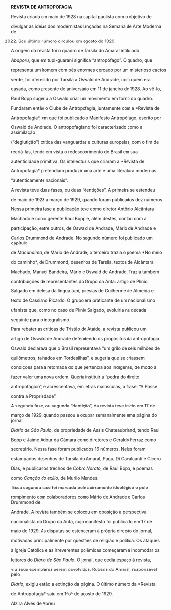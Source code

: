 **REVISTA DE ANTROPOFAGIA**



Revista criada em maio de 1928 na capital paulista com o objetivo de

divulgar as ideias dos modernistas lançadas na Semana de Arte Moderna de

1922. Seu último número circulou em agosto de 1929.



A origem da revista foi o quadro de Tarsila do Amaral intitulado

*Abaporu*, que em tupi-guarani significa “antropófago”. O quadro, que

representa um homem com pés enormes cercado por um misterioso cactos

verde, foi oferecido por Tarsila a Oswald de Andrade, com quem era

casada, como presente de aniversário em 11 de janeiro de 1928. Ao vê-lo,

Raul Bopp sugeriu a Oswald criar um movimento em torno do quadro.

Fundaram então o Clube de Antropofagia, juntamente com a *Revista de

Antropofagia*, em que foi publicado o Manifesto Antropófago, escrito por

Oswald de Andrade. O antropofagismo foi caracterizado como a assimilação

(“deglutição”) crítica das vanguardas e culturas europeias, com o fim de

recriá-las, tendo em vista o redescobrimento do Brasil em sua

autenticidade primitiva. Os intelectuais que criaram a *Revista de

Antropofagia* pretendiam produzir uma arte e uma literatura modernas

“autenticamente nacionais”.



A revista teve duas fases, ou duas “dentições”. A primeira se estendeu

de maio de 1928 a março de 1929, quando foram publicados dez números.

Nessa primeira fase a publicação teve como diretor Antônio Alcântara

Machado e como gerente Raul Bopp e, além destes, contou com a

participação, entre outros, de Oswald de Andrade, Mário de Andrade e

Carlos Drummond de Andrade. No segundo número foi publicado um capítulo

de *Macunaíma,* de Mário de Andrade; o terceiro trazia o poema *No meio

do caminho*, de Drummond, desenhos de Tarsila, textos de Alcântara

Machado, Manuel Bandeira, Mário e Oswald de Andrade. Trazia também

contribuições de representantes do Grupo da Anta: artigo de Plínio

Salgado em defesa da língua tupi, poesias de Guilherme de Almeida e

texto de Cassiano Ricardo. O grupo era praticante de um nacionalismo

ufanista que, como no caso de Plínio Salgado, evoluiria na década

seguinte para o integralismo.



Para rebater as críticas de Tristão de Ataíde, a revista publicou um

artigo de Oswald de Andrade defendendo os propósitos da antropofagia.

Oswald declarava que o Brasil representava “um grilo de seis milhões de

quilômetros, talhados em Tordesilhas”, e sugeria que se criassem

condições para a retomada do que pertencia aos indígenas, de modo a

fazer valer uma nova ordem. Queria instituir a “pedra do direito

antropofágico”, e acrescentava, em letras maiúsculas, a frase: “A Posse

contra a Propriedade”.



A segunda fase, ou segunda “dentição”, da revista teve início em 17 de

março de 1929, quando passou a ocupar semanalmente uma página do jornal

*Diário de São Paulo*, de propriedade de Assis Chateaubriand, tendo Raul

Bopp e Jaime Adour da Câmara como diretores e Geraldo Ferraz como

secretário. Nessa fase foram publicados 16 números. Neles foram

estampados desenhos de Tarsila do Amaral, Pagu, Di Cavalcanti e Cícero

Dias, e publicados trechos de *Cobra Norato,* de Raul Bopp, e poemas

como *Canção do exílio,* de Murilo Mendes.



 Essa segunda fase foi marcada pelo acirramento ideológico e pelo

rompimento com colaboradores como Mário de Andrade e Carlos Drummond de

Andrade. A revista também se colocou em oposição à perspectiva

nacionalista do Grupo da Anta, cujo manifesto foi publicado em 17 de

maio de 1929. As disputas se estenderam à própria direção do jornal,

motivadas principalmente por questões de religião e política. Os ataques

à Igreja Católica e as irreverentes polêmicas começaram a incomodar os

leitores do *Diário de São Paulo.* O jornal, que cedia espaço à revista,

viu seus exemplares serem devolvidos. Rubens do Amaral, responsável pelo

*Diário*, exigiu então a extinção da página. O último número da *Revista

de Antropofagia* saiu em 1^o^ de agosto de 1929.



Alzira Alves de Abreu



